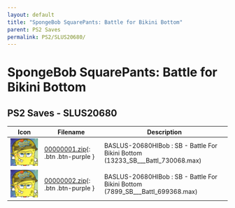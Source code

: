 ```yaml
---
layout: default
title: "SpongeBob SquarePants: Battle for Bikini Bottom"
parent: PS2 Saves
permalink: PS2/SLUS20680/
---
```

# SpongeBob SquarePants: Battle for Bikini Bottom

## PS2 Saves - SLUS20680

| Icon | Filename | Description |
|------|----------|-------------|
| ![SpongeBob SquarePants: Battle for Bikini Bottom](icon0.png) | [00000001.zip](00000001.zip){: .btn .btn-purple } | BASLUS-20680HIBob   : SB - Battle For Bikini Bottom (13233_SB___Battl_730068.max) |
| ![SpongeBob SquarePants: Battle for Bikini Bottom](icon0.png) | [00000002.zip](00000002.zip){: .btn .btn-purple } | BASLUS-20680HIBob   : SB - Battle For Bikini Bottom (7899_SB___Battl_699368.max) |
